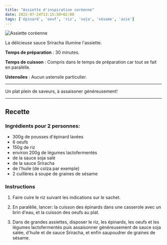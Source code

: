 ```yaml
---
title: "Assiette d'inspiration coréenne"
date: 2022-07-24T13:15:50+02:00
tags: ['épinard', 'oeuf', 'riz', 'soja', 'sésame', 'asie']
---
```


![Assiette coréenne](/pictures/assiette_coreenne.jpg)

La délicieuse sauce Sriracha illumine l'assiette.

**Temps de préparation** : 30 minutes.

**Temps de cuisson** : Compris dans le temps de préparation car tout se fait en paralèlle.

**Ustensiles** : Aucun ustensile particulier. 

---

Un plat plein de saveurs, à assaisoner généreusement!

---

## Recette

### Ingrédients pour 2 personnes:

- 300g de pousses d'épinard lavées
- 6 oeufs
- 150g de riz
- environ 200g de légumes lactofermentés
- de la sauce soja salé
- de la sauce Sriracha
- de l'huile (de colza par exemple)
- 2 cuillères à soupe de graines de sésame

### Instructions

1. Faire cuire le riz suivant les indications sur le sachet.

2. En paralèlle, lancer: la cuisson des épinards dans une casserole avec un brin d'eau, et la cuisson des oeufs au plat.

3. Dans de grandes assiettes, disposer le riz, les épinards, les oeufs et les légumes lactofermentés puis assaisonner généreusement de sauce soja salée, d'huile et de sauce Sriracha, et enfin saupoudrer de graines de sésame.
